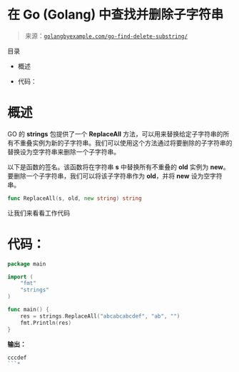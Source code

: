 <!--yml

类别：未分类

日期：2024-10-13 06:13:50

-->

# 在 Go (Golang) 中查找并删除子字符串

> 来源：[`golangbyexample.com/go-find-delete-substring/`](https://golangbyexample.com/go-find-delete-substring/)

目录

+   概述

+   代码：

# **概述**

GO 的 **strings** 包提供了一个 **ReplaceAll** 方法，可以用来替换给定子字符串的所有不重叠实例为新的子字符串。我们可以使用这个方法通过将要删除的子字符串的替换设为空字符串来删除一个子字符串。

以下是函数的签名。该函数将在字符串 **s** 中替换所有不重叠的 **old** 实例为 **new**。要删除一个子字符串，我们可以将该子字符串作为 **old**，并将 **new** 设为空字符串。

```go
func ReplaceAll(s, old, new string) string
```

让我们来看看工作代码

# **代码：**

```go
package main

import (
    "fmt"
    "strings"
)

func main() {
    res = strings.ReplaceAll("abcabcabcdef", "ab", "")
    fmt.Println(res)
}
```

**输出：**

```go
cccdef
```*
